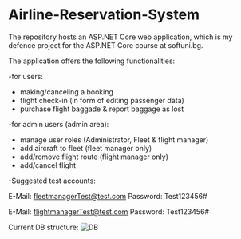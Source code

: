 # Airline-Reservation-System
The repository hosts an ASP.NET Core web application, which is my defence project for the ASP.NET Core course at softuni.bg.

The application offers the following functionalities:

-for users:
  * making/canceling a booking
  * flight check-in (in form of editing passenger data)
  * purchase flight baggade & report baggage as lost


-for admin users (admin area):
  * manage user roles (Administrator, Fleet & flight manager)
  * add aircraft to fleet (fleet manager only)
  * add/remove flight route (flight manager only)
  * add/cancel flight

-Suggested test accounts:
 
 E-Mail: fleetmanagerTest@test.com
 Password: Test123456#
 
 E-Mail: flightmanagerTest@test.com
 Password: Test123456#
  
Current DB structure:
![DB](https://user-images.githubusercontent.com/88967550/164471636-d7134765-a0de-4933-aa3e-c740d5b42c3b.JPG)
